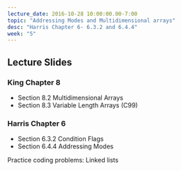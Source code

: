 ```yaml
---
lecture_date: 2016-10-28 10:00:00.00-7:00
topic: "Addressing Modes and Multidimensional arrays"
desc: "Harris Chapter 6- 6.3.2 and 6.4.4"
week: "5"
---
```


## Lecture Slides


### King Chapter 8

* Section 8.2 Multidimensional Arrays
* Section 8.3 Variable Length Arrays (C99)

### Harris Chapter 6

* Section 6.3.2 Condition Flags
* Section 6.4.4 Addressing Modes


Practice coding problems: Linked lists	
